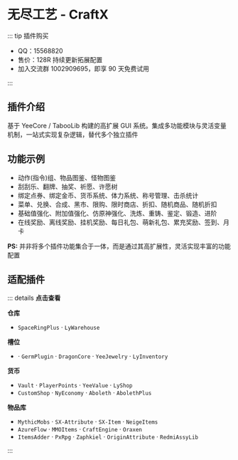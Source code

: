 # 无尽工艺 - CraftX

::: tip 插件购买

- QQ：15568820
- 售价：128R 持续更新拓展配置
- 加入交流群 1002909695，即享 90 天免费试用

:::

## 插件介绍

基于 YeeCore / TabooLib 构建的高扩展 GUI 系统。集成多功能模块与灵活变量机制，一站式实现复杂逻辑，替代多个独立插件

## 功能示例

- 动作(指令)组、物品图鉴、怪物图鉴
- 刮刮乐、翻牌、抽奖、祈愿、许愿树
- 绑定点券、绑定金币、货币系统、体力系统、称号管理、击杀统计
- 菜单、兑换、合成、黑市、限购、限时商店、折扣、随机商品、随机折扣
- 基础值强化、附加值强化、仿原神强化、洗炼、重铸、鉴定、锻造、进阶
- 在线奖励、离线奖励、挂机奖励、每日礼包、萌新礼包、累充奖励、签到、月卡

**PS:** 并非将多个插件功能集合于一体，而是通过其高扩展性，灵活实现丰富的功能配置

## 适配插件

::: details **点击查看**

**仓库**

- `SpaceRingPlus` · `LyWarehouse`

**槽位**

- · `GermPlugin` · `DragonCore` · `YeeJewelry` · `LyInventory`

**货币**

- `Vault` · `PlayerPoints` · `YeeValue` · `LyShop`
- `CustomShop` · `NyEconomy` · `Aboleth` · `AbolethPlus`

**物品库**

- `MythicMobs` · `SX-Attribute` · `SX-Item` · `NeigeItems`
- `AzureFlow` · `MMOItems` · `CraftEngine` · `Oraxen`
- `ItemsAdder` · `PxRpg` · `Zaphkiel` · `OriginAttribute` · `RedmiAssyLib`

:::
